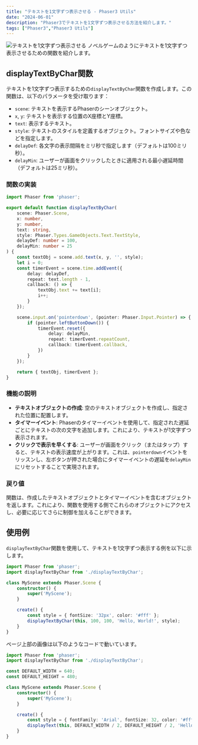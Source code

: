 ```yaml
---
title: "テキストを1文字ずつ表示させる - Phaser3 Utils"
date: "2024-06-01"
description: "Phaser3でテキストを1文字ずつ表示させる方法を紹介します。"
tags: ["Phaser3","Phaser3 Utils"]
---
```

![テキストを1文字ずつ表示させる](https://r2dev.wellwich.com/images/display-text-by-char.webp)
ノベルゲームのようにテキストを1文字ずつ表示させるための関数を紹介します。

## displayTextByChar関数

テキストを1文字ずつ表示するための`displayTextByChar`関数を作成します。この関数は、以下のパラメータを受け取ります：

- `scene`: テキストを表示するPhaserのシーンオブジェクト。
- `x`, `y`: テキストを表示する位置のX座標とY座標。
- `text`: 表示するテキスト。
- `style`: テキストのスタイルを定義するオブジェクト。フォントサイズや色などを指定します。
- `delayDef`: 各文字の表示間隔をミリ秒で指定します（デフォルトは100ミリ秒）。
- `delayMin`: ユーザーが画面をクリックしたときに適用される最小遅延時間（デフォルトは25ミリ秒）。

### 関数の実装

```typescript
import Phaser from 'phaser';

export default function displayTextByChar(
    scene: Phaser.Scene,
    x: number,
    y: number,
    text: string,
    style: Phaser.Types.GameObjects.Text.TextStyle,
    delayDef: number = 100,
    delayMin: number = 25
) {
    const textObj = scene.add.text(x, y, '', style);
    let i = 0;
    const timerEvent = scene.time.addEvent({
        delay: delayDef,
        repeat: text.length - 1,
        callback: () => {
            textObj.text += text[i];
            i++;
        }
    });

    scene.input.on('pointerdown', (pointer: Phaser.Input.Pointer) => {
        if (pointer.leftButtonDown()) {
            timerEvent.reset({
                delay: delayMin,
                repeat: timerEvent.repeatCount,
                callback: timerEvent.callback,
            })
        }
    });

    return { textObj, timerEvent };
}
```

### 機能の説明

- **テキストオブジェクトの作成**: 空のテキストオブジェクトを作成し、指定された位置に配置します。
- **タイマーイベント**: Phaserのタイマーイベントを使用して、指定された遅延ごとにテキストの次の文字を追加します。これにより、テキストが1文字ずつ表示されます。
- **クリックで表示を早くする**: ユーザーが画面をクリック（またはタップ）すると、テキストの表示速度が上がります。これは、`pointerdown`イベントをリッスンし、左ボタンが押された場合にタイマーイベントの遅延を`delayMin`にリセットすることで実現されます。

### 戻り値

関数は、作成したテキストオブジェクトとタイマーイベントを含むオブジェクトを返します。これにより、関数を使用する側でこれらのオブジェクトにアクセスし、必要に応じてさらに制御を加えることができます。

## 使用例

`displayTextByChar`関数を使用して、テキストを1文字ずつ表示する例を以下に示します。

```typescript
import Phaser from 'phaser';
import displayTextByChar from './displayTextByChar';

class MyScene extends Phaser.Scene {
    constructor() {
        super('MyScene');
    }

    create() {
        const style = { fontSize: '32px', color: '#fff' };
        displayTextByChar(this, 100, 100, 'Hello, World!', style);
    }
}
```

ページ上部の画像は以下のようなコードで動いています。

```typescript
import Phaser from 'phaser';
import displayTextByChar from './displayTextByChar';

const DEFAULT_WIDTH = 640;
const DEFAULT_HEIGHT = 480;

class MyScene extends Phaser.Scene {
    constructor() {
        super('MyScene');
    }

    create() {
        const style = { fontFamily: 'Arial', fontSize: 32, color: '#ffffff' };
        displayText(this, DEFAULT_WIDTH / 2, DEFAULT_HEIGHT / 2, 'Hello World!', style).textObj.setOrigin(0.5, 0.5);
    }
}
```